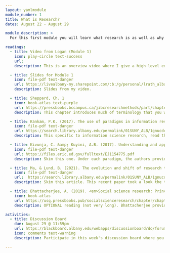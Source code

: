 ```yaml
---
layout: yamlmodule
module_number: 1
title: What is Research?
dates: August 22 - August 29

module_description: >
  For this first module you will learn what research is as well as why research projects are carried out in specific ways, based on the underlying beliefs of the researchers.

readings:
  - title: Video from Logan (Module 1)
    icon: play-circle text-success
    url:
    description: This is an overview video where I give a high level explanation of the readings and describe this week's tasks.

  - title: Slides for Module 1
    icon: file-pdf text-danger
    url: https://livealbany-my.sharepoint.com/:b:/g/personal/lrath_albany_edu/EXTqftVBjWdPvbTxAP54vcQB28JaBnT6ety0MRkSQ-cdMQ?e=IhhDgn
    description: Slides from my video.

  - title: Sheppard, Ch. 1
    icon: book-atlas text-purple
    url: https://pressbooks.bccampus.ca/jibcresearchmethods/part/chapter1/
    description: This chapter introduces much of terminology that you will need for this class. In addition to these definitions, this chapter covers research paradigms that are essential to understanding the ontological underpinnings of field research.

  - title: Kankam, P.K. (2017). The use of paradigms in information research. <em>Library &amp; Information Science Research, 41</em>(2), 85-92.
    icon: file-pdf text-danger
    url: https://search.library.albany.edu/permalink/01SUNY_ALB/1gnucdc/cdi_proquest_journals_2261241084
    description: This specific to information science research, read this article to learn what the different paradigms look like in information science.

  - title: Kivunja, C. &amp; Kuyini, A.B. (2017). Understanding and apply research paradigms in educational contexts. <em>International Journal of Higher Education, 6</em>(5), 26-41.
    icon: file-pdf text-danger
    url: https://files.eric.ed.gov/fulltext/EJ1154775.pdf
    description: Skim this one. Under each paradigm, the authors provide criteria for evaluating research.

  - title: Ma, & Lund, B. (2021). The evolution and shift of research topics and methods in library and information science. <em>Journal of the Association for Information Science and Technology, 72</em>(8), 1059–1074. <a target="_blank" href="https://doi.org/10.1002/asi.24474">https://doi.org/10.1002/asi.24474</a>
    icon: file-pdf text-danger
    url:  https://search.library.albany.edu/permalink/01SUNY_ALB/1gnucdc/cdi_wiley_primary_10_1002_asi_24474_ASI24474
    description: Skim this article. This recent paper took a look the topics of research studies from LIS articles.

  - title: Bhattacherjee, A. (2019). <em>Social science research: Principles, methods, and practices</em> (Revised edition)
    icon: book-atlas
    url: https://usq.pressbooks.pub/socialscienceresearch/chapter/chapter-1-science-and-scientific-research/
    description: OPTIONAL reading (not very long). Bhattacherjee provides some useful information about the role of research in Science.

activities:
  - title: Discussion Board
    due: August 29 @ 11:59pm
    url: https://blackboard.albany.edu/webapps/discussionboard/do/forum?action=list_threads&course_id=_170260_1&nav=discussion_board_entry&conf_id=_276906_1&forum_id=_590089_1
    icon: comments text-warning
    description: Participate in this week's discussion board where you will tell us which research paradigm most resonates with you and why. Respond to your classmates noting similarities and differences. Elaborate on how that might effect any potential collaboration. You may start a second thread asking any questions you have about the readings.

---
```

